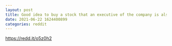 ```yaml
--- 
layout: post 
title: Good idea to buy a stock that an executive of the company is also buying a lot of shares of? 
date: 2021-06-22 1624400899 
categories: reddit 
--- 
```

https://redd.it/o5z0h2